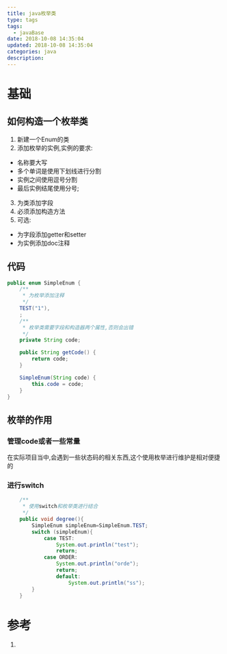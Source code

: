```yaml
---
title: java枚举类
type: tags
tags:
  - javaBase
date: 2018-10-08 14:35:04
updated: 2018-10-08 14:35:04
categories: java
description:
---
```

# 基础

## 如何构造一个枚举类

1. 新建一个Enum的类
2. 添加枚举的实例,实例的要求:
- 名称要大写
- 多个单词是使用下划线进行分割
- 实例之间使用逗号分割
- 最后实例结尾使用分号;
3. 为类添加字段
4. 必须添加构造方法
5. 可选:
- 为字段添加getter和setter
- 为实例添加doc注释

## 代码
``` java
public enum SimpleEnum {
    /**
     * 为枚举添加注释
     */
    TEST("1"),
    ;
    /**
     * 枚举类需要字段和构造器两个属性,否则会出错
     */
    private String code;

    public String getCode() {
        return code;
    }

    SimpleEnum(String code) {
        this.code = code;
    }
}
```

## 枚举的作用

### 管理code或者一些常量

在实际项目当中,会遇到一些状态码的相关东西,这个使用枚举进行维护是相对便捷的

### 进行switch

``` java
    /**
     * 使用switch和枚举类进行结合
     */
    public void degree(){
        SimpleEnum simpleEnum=SimpleEnum.TEST;
        switch (simpleEnum){
            case TEST:
                System.out.println("test");
                return;
            case ORDER:
                System.out.println("orde");
                return;
                default:
                    System.out.println("ss");
        }
    }
```

# 参考 #
1. 
